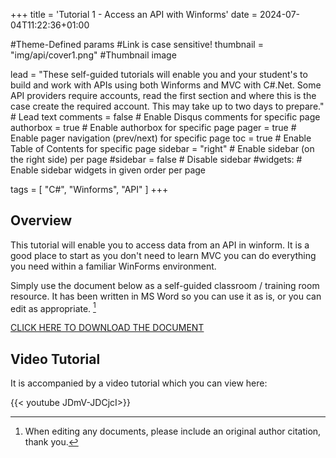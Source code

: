 +++
title = 'Tutorial 1 - Access an API with Winforms'
date = 2024-07-04T11:22:36+01:00

#Theme-Defined params
#Link is case sensitive!
thumbnail = "img/api/cover1.png" #Thumbnail image

lead = "These self-guided tutorials will enable you and your student's to build and work with APIs using both Winforms and MVC with C#.Net.  Some API providers require accounts, read the first section and where this is the case create the required account.  This may take up to two days to prepare." # Lead text
comments = false # Enable Disqus comments for specific page
authorbox = true # Enable authorbox for specific page
pager = true # Enable pager navigation (prev/next) for specific page
toc = true # Enable Table of Contents for specific page
sidebar = "right" # Enable sidebar (on the right side) per page
#sidebar = false # Disable sidebar 
#widgets: # Enable sidebar widgets in given order per page

tags = [ "C#", "Winforms", "API" ]
+++

## Overview

This tutorial will enable you to access data from an API in winform.  It is a good place to start as you don't need to learn MVC you can do everything you need within a familiar WinForms environment.

<!-- #How to quickly get a winforms app up and running-->
Simply use the document below as a self-guided classroom / training room resource.  It has been written in MS Word so you can use it as is, or you can edit  as appropriate. [^*]

[CLICK HERE TO DOWNLOAD THE DOCUMENT](https://drive.google.com/drive/folders/1CIpk2r0EXS-AJHt05GDu_Lv0yC8nXP-T?usp=sharing)

## Video Tutorial

It is accompanied by a video tutorial which you can view here: 
<!-- Took this link from my channel, utter nightmare to find! -->
<!-- https://youtu.be/JDmV-JDCjcI -->  

{{< youtube JDmV-JDCjcI>}}

[^*]: When editing any documents, please include an original author citation, thank you. 
